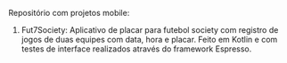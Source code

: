 Repositório com projetos mobile:
1. Fut7Society: Aplicativo de placar para futebol society com registro de jogos de duas equipes com data, hora e placar. Feito em Kotlin e com testes de interface realizados através do framework Espresso.

